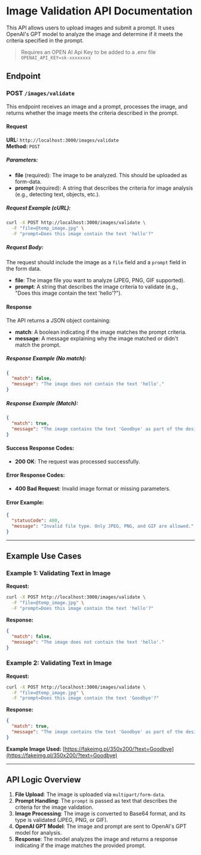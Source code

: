 # Image Validation API Documentation

This API allows users to upload images and submit a prompt. It uses OpenAI's GPT model to analyze the image and determine if it meets the criteria specified in the prompt.

> Requires an OPEN AI Api Key to be added to a .env file `OPENAI_API_KEY=sk-xxxxxxxx`

## Endpoint

### POST `/images/validate`

This endpoint receives an image and a prompt, processes the image, and returns whether the image meets the criteria described in the prompt.

#### Request

**URL:** `http://localhost:3000/images/validate`  
**Method:** `POST`

##### Parameters:

- **file** (required): The image to be analyzed. This should be uploaded as form-data.
- **prompt** (required): A string that describes the criteria for image analysis (e.g., detecting text, objects, etc.).

##### Request Example (cURL):

```bash
curl -X POST http://localhost:3000/images/validate \
  -F "file=@temp_image.jpg" \
  -F "prompt=Does this image contain the text 'hello'?"
```

##### Request Body:

The request should include the image as a `file` field and a `prompt` field in the form data.

- **file**: The image file you want to analyze (JPEG, PNG, GIF supported).
- **prompt**: A string that describes the image criteria to validate (e.g., "Does this image contain the text 'hello'?").

#### Response

The API returns a JSON object containing:

- **match**: A boolean indicating if the image matches the prompt criteria.
- **message**: A message explaining why the image matched or didn't match the prompt.

##### Response Example (No match):

```json
{
  "match": false,
  "message": "The image does not contain the text 'hello'."
}
```

##### Response Example (Match):

```json
{
  "match": true,
  "message": "The image contains the text 'Goodbye' as part of the design."
}
```

#### Success Response Codes:

- **200 OK**: The request was processed successfully.

#### Error Response Codes:

- **400 Bad Request**: Invalid image format or missing parameters.

#### Error Example:

```json
{
  "statusCode": 400,
  "message": "Invalid file type. Only JPEG, PNG, and GIF are allowed."
}
```

---

## Example Use Cases

### Example 1: Validating Text in Image

**Request:**

```bash
curl -X POST http://localhost:3000/images/validate \
  -F "file=@temp_image.jpg" \
  -F "prompt=Does this image contain the text 'hello'?"
```

**Response:**

```json
{
  "match": false,
  "message": "The image does not contain the text 'hello'."
}
```

### Example 2: Validating Text in Image

**Request:**

```bash
curl -X POST http://localhost:3000/images/validate \
  -F "file=@temp_image.jpg" \
  -F "prompt=Does this image contain the text 'Goodbye'?"
```

**Response:**

```json
{
  "match": true,
  "message": "The image contains the text 'Goodbye' as part of the design."
}
```

**Example Image Used:**
[https://fakeimg.pl/350x200/?text=Goodbye](https://fakeimg.pl/350x200/?text=Goodbye)

---

## API Logic Overview

1. **File Upload**: The image is uploaded via `multipart/form-data`.
2. **Prompt Handling**: The `prompt` is passed as text that describes the criteria for the image validation.
3. **Image Processing**: The image is converted to Base64 format, and its type is validated (JPEG, PNG, or GIF).
4. **OpenAI GPT Model**: The image and prompt are sent to OpenAI's GPT model for analysis.
5. **Response**: The model analyzes the image and returns a response indicating if the image matches the provided prompt.